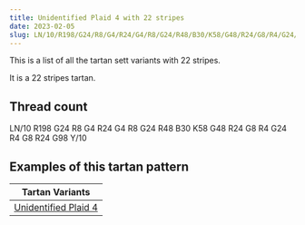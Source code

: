 ```yaml
---
title: Unidentified Plaid 4 with 22 stripes
date: 2023-02-05
slug: LN/10/R198/G24/R8/G4/R24/G4/R8/G24/R48/B30/K58/G48/R24/G8/R4/G24/R4/G8/R24/G98/Y/10
---
```

This is a list of all the tartan sett variants with 22 stripes.

It is a 22 stripes tartan.


## Thread count
LN/10 R198 G24 R8 G4 R24 G4 R8 G24 R48 B30 K58 G48 R24 G8 R4 G24 R4 G8 R24 G98 Y/10

## Examples of this tartan pattern

| Tartan Variants |
|---------------|
| [Unidentified Plaid 4](/variants/ln/10/r198/g24/r8/g4/r24/g4/r8/g24/r48/b30/k58/g48/r24/g8/r4/g24/r4/g8/r24/g98/y/10-b8080d0-g008000-k000000-lne0e0e0-rc00000-yf0c000)||
